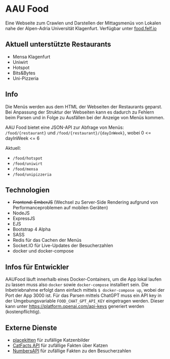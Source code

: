 # AAU Food

Eine Webseite zum Crawlen und Darstellen der Mittagsmenüs von Lokalen nahe der Alpen-Adria Universität Klagenfurt.
Verfügbar unter [food.felf.io](https://food.felf.io/)

## Aktuell unterstützte Restaurants

* Mensa Klagenfurt
* Uniwirt
* Hotspot
* Bits&Bytes
* Uni-Pizzeria

## Info

Die Menüs werden aus dem HTML der Webseiten der Restaurants geparst. Bei Anpassung der Struktur der Webseiten kann es
dadurch zu Fehlern beim Parsen und in Folge zu Ausfällen bei der Anzeige von Menüs kommen.

AAU Food bietet eine JSON-API zur Abfrage von Menüs:
```/food/{restaurant}``` und ```/food/{restaurant}/{dayInWeek}```, wobei 0 <= dayInWeek <= 6

Aktuell:

* ```/food/hotspot```
* ```/food/uniwirt```
* ```/food/mensa```
* ```/food/unipizzeria```

## Technologien

* ~~Frontend: EmberJS~~ (Wechsel zu Server-Side Rendering aufgrund von Performanceproblemen auf mobilen Geräten)
* NodeJS
* ExpressJS
* EJS
* Bootstrap 4 Alpha
* SASS
* Redis für das Cachen der Menüs
* Socket.IO für Live-Updates der Besucherzahlen
* docker und docker-compose

## Infos für Entwickler

AAUFood läuft innerhalb eines Docker-Containers, um die App lokal laufen zu lassen muss also `docker`
sowie `docker-compose` installiert sein. Die Inbetriebnahme erfolgt dann einfach mittels `$ docker-compose up`, wobei
der Port der App 3000 ist. Für das Parsen mittels ChatGPT muss ein API key in der Umgebungsvariable
`FOOD_CHAT_GPT_API_KEY` eingetragen werden. Dieser kann unter https://platform.openai.com/api-keys generiert werden
(kostenpflichtig).

## Externe Dienste

* [placekitten](http://placekitten.com) für zufällige Katzenbilder
* [CatFacts API](http://catfacts-api.appspot.com/) für zufällige Fakten über Katzen
* [NumbersAPI](http://numbersapi.com/#42) für zufällige Fakten zu den Besucherzahlen
